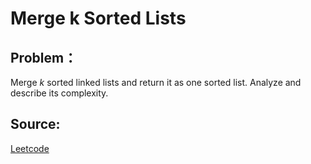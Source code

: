 # Merge k Sorted Lists

## Problem：

<div class="question-content">
 <p>
 </p>
 <p>
  Merge
  <i>
   k
  </i>
  sorted linked lists and return it as one sorted list. Analyze and describe its complexity.
 </p>
</div>


## Source:
[Leetcode](https://leetcode.com/problems/merge-k-sorted-lists/)
